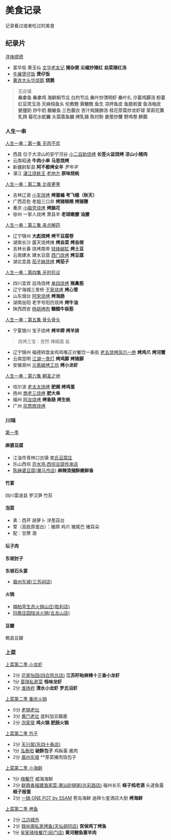 # 美食记录
记录看过或者吃过的美食

## 纪录片
[寻味顺德](https://www.bilibili.com/video/av4515963?from=search&seid=2759475930130801296)
- 富华街 黄玉仙 [文华老友记](http://www.dianping.com/shop/9295187) **猪杂粥** **尖椒炒猪红** **韭菜猪红汤**
- [牛展煲仔饭](http://www.dianping.com/shop/5633707) **煲仔饭**
- [黄连大头华烧鹅](http://www.dianping.com/shop/6060577) **烧鹅**

> 无店铺  
**桑拿鱼** **桑拿鸡** **海鲜焖节瓜** **白灼节瓜** **桑叶炒清明虾** **桑叶扎** **沙葛鸡脚汤** **粉葛红豆灵玉汤** **天麻炖鱼头** **伦教糕** **黄糖糕** **鱼生** **凉拌鱼皮** **鱼肠煎蛋** **鱼汤柚皮** **姜撞奶** **炒牛奶** **酿鲮鱼** **三色蓑衣** **杏汁炖猪肺汤** **桂花芽菜炒龙虾球** **茉莉花熏乳鸽** **菊花水蛇羹** **头菜蒸鱼腩** **烤乳猪** **陈村粉** **姜葱炒蟹** **野鸡卷** **醉鹅**

### 人生一串
[人生一串：第一集 无肉不欢](https://www.bilibili.com/bangumi/play/ep216794/)
- 西昌 位于大凉山的安宁河谷 [小二自助烧烤](http://www.dianping.com/shop/23522037) **长签火盆烧烤** **凉山小猪肉**
- 云南昭通 **牛肉小串** **马思烧烤**
- 新疆尉犁县 **阿不都烤全羊** *罗布羊* 
- 湛江 [湛江烧蚝王](http://www.dianping.com/shop/21360719) [老地方](http://www.dianping.com/shop/71625395) **原味烧蚝**

[人生一串：第二集 比夜更黑](https://www.bilibili.com/bangumi/play/ep218752)
- 吉林辽源 [小军烧烤](http://www.dianping.com/shop/18503189) **烤蚕蛹** **考飞蛾（秋天）**
- 广西百色 老姐三口井 **烤猪眼睛** **烤猪鞭** 
- 重庆 [小脑壳烧烤](http://www.dianping.com/shop/531377) **烤脑花**
- 徐州 一家人烧烤 萧县羊 **老球嫩腰** **油腰**

[人生一串：第三集 来点解药](https://www.bilibili.com/bangumi/play/ep231153?from=search&seid=4428573497639216088)
- 辽宁锦州 **大彪烧烤** **烤干豆腐卷** 
- 湖南长沙 露天烧烤摊 **烤韭菜** **烤韭根** 
- 吉林长春 烧烤南帝 [钱锋碳缸](http://www.dianping.com/shop/23524783) **烤土豆**
- 云南建水 建水豆腐 [西门烧烤](http://www.dianping.com/shop/21933274) **烤豆腐** 
- 湖北宜昌 [茄子妹烧烤](http://www.dianping.com/shop/37601478) **烤茄子** 

[人生一串：第四集 牙的抗议](https://www.bilibili.com/bangumi/play/ep232818)
- 四川宜宾 巡场烧烤 [单四烧烤](http://www.dianping.com/shop/69906751) **猪鼻筋**
- 辽宁海城三里桥 [于家烧烤](http://www.dianping.com/shop/44302857) **烤心管**
- 山东烟台 [阿宋烧烤](http://www.dianping.com/shop/37793415) **烤海肠**
- 湖南岳阳 老字号阳历烧烤 **烤牛油**
- 陕西西安 [杨姐烤肉](http://www.dianping.com/shop/1945288) **糖醋牛板筋**

[人生一串：第五集 骨头骨头](https://www.bilibili.com/bangumi/play/ep233324/)
- 宁夏银川 宝子烧烤 **烤羊蹄** **烤羊排**
> 烧烤三宝：孜然 辣椒面 盐
- 辽宁锦州 福德转盘金鸡鸡嘴正对餐饮一条街 [老五烧烤凤爪一绝](http://www.dianping.com/shop/9923143) **烤鸡爪** **烤河蟹**
- 云南昆明 [江湖一盏灯](http://www.dianping.com/shop/22991720) **烤鸡脚** **烤猪脚**
- 安徽滁州 [元素碳烤工坊](http://www.dianping.com/shop/79261111) **烤小龙虾**

[人生一串：第六集 朝圣之地](https://www.bilibili.com/bangumi/play/ep234533/)
- 哈尔滨 [老太太烧烤](http://www.dianping.com/shop/2396785) **肥翅** **烤鸡蛋**
- 扬州 [商老三烧烤](http://www.dianping.com/shop/111908768) **肥大串**
- 福州 [阿龙烧烤](http://www.dianping.com/shop/6248184) **烤香肠** **烤生蚝**
- 广州 [风筒辉烧烤](http://www.dianping.com/shop/79446460)

### 川味
[第一季](https://www.bilibili.com/bangumi/play/ep119598)
#### 麻婆豆腐
- 江油市青林口古镇 [李氏豆腐庄](http://www.dianping.com/shop/23583888)
- 乐山西坝 [开水鸡·西坝豆腐传承店](http://www.dianping.com/shop/13740594)
- [陈麻婆豆腐(骡马市店)](http://www.dianping.com/shop/526556) **麻辣烫捆酥嫩鲜香**
#### 竹宴
四川雷波县 罗汉笋 竹荪
#### 泡菜
- 素：西芹 胡萝卜 洋葱蒜台
- 荤（高胶原蛋白）：猪蹄 鸡爪 猪尾巴 猪耳朵
- 配：甘蔗 酒
#### 坛子肉
#### 东坡肘子
**东坡石头宴**
- [眉州东坡(三苏祠店)](http://www.dianping.com/shop/4084933)
#### 火锅
- [楠柏弯生态火锅山庄(胜利店)](http://www.dianping.com/shop/17652849)
- [玛歌庄园陆派火锅(五龙山店)](http://www.dianping.com/shop/96069779)
#### 豆瓣
郫县豆瓣

### 上菜
[上菜第二季 小龙虾](https://www.bilibili.com/video/av18151607)
- 2分 [花家怡园(四合院总店)](http://www.dianping.com/shop/507755) **江苏盱眙麻辣十三香小龙虾**
- 1分 [莫琪私房菜](http://www.dianping.com/shop/21033837) **怪味龙虾**
- 2分 [淮扬府](http://www.dianping.com/shop/5188952) **清水小龙虾** **罗氏沼虾**

[上菜第二季 重庆火锅](https://www.bilibili.com/video/av18151607/?p=2)
- 0分 [老锅老灶](http://www.dianping.com/shop/9966653)
- 3分 [黄门老灶](http://www.dianping.com/shop/10644837)  底料加豆瓣酱
- 2分 [泡家常](http://www.dianping.com/shop/43922314) **鸡火锅** **肥肠火锅**

[上菜第二季 包子](https://www.bilibili.com/video/av18151607/?p=3)
- 2分 [天兴居(东四十条店)](http://www.dianping.com/shop/67473733)
- 1分 [泓泰阳](http://www.dianping.com/shop/5506360) **破酥包子** 鸡枞菌 酱肉
- 2分 [眉州东坡](http://www.dianping.com/shop/515636) **芽菜猪肉馅包子

[上菜第二季 小海鲜](https://www.bilibili.com/video/av18151607/?p=4)
- 1分 [嗨餐厅](http://www.dianping.com/shop/18249430) 威海海鲜 
- 2分 [鲜鼎香福建渔家菜·潮汕砂锅粥(光彩路店)](http://www.dianping.com/shop/2728069) 福州长乐 **蛏子炖老酒** 头道鱼露 **蛏子报蛋**
- 2分 [一锅 ONE POT by SSAM](https://www.dianping.com/shop/4542192) 莞岛海鲜 迪拜七星酒店大厨 **烤海鲜**

[上菜第二季 烤鱼](https://www.bilibili.com/video/av18151607/?p=5)
- 2分 [江边城外](http://www.dianping.com/shop/18258975)
- 2分 [锦尚阁私家烤鱼(天仙胡同店)](http://www.dianping.com/shop/4131469) **宫保鸡丁烤鱼**
- 1分 [皇家驿栈餐厅(前门店)](http://www.dianping.com/shop/18333795) **黄河鲤鱼塞羊肉**

